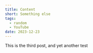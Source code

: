 ```yaml
---
title: Content
short: Something else
tags:
  - random
  - YouTube
date: 2023-12-23
---
```


This is the third post, and yet another test
